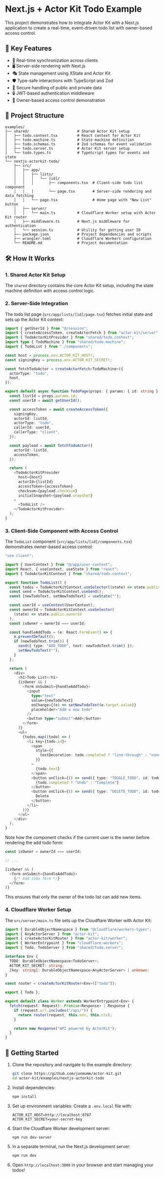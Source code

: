 # Next.js + Actor Kit Todo Example

This project demonstrates how to integrate Actor Kit with a Next.js application to create a real-time, event-driven todo list with owner-based access control.

## 🌟 Key Features

- 🔄 Real-time synchronization across clients
- 🖥️ Server-side rendering with Next.js
- 🎭 State management using XState and Actor Kit
- 🛡️ Type-safe interactions with TypeScript and Zod
- 🔐 Secure handling of public and private data
- 🔒 JWT-based authentication middleware
- 👤 Owner-based access control demonstration

## 📁 Project Structure

```
examples/
├── shared/                      # Shared Actor Kit setup
│   ├── todo.context.tsx         # React context for Actor Kit
│   ├── todo.machine.ts          # State machine definition
│   ├── todo.schemas.ts          # Zod schemas for event validation
│   ├── todo.server.ts           # Actor Kit server setup
│   └── todo.types.ts            # TypeScript types for events and state
└── nextjs-actorkit-todo/
    ├── src/
    │   ├── app/
    │   │   ├── lists/
    │   │   │   └── [id]/
    │   │   │       ├── components.tsx  # Client-side todo list component
    │   │   │       └── page.tsx        # Server-side rendering and data fetching
    │   │   └── page.tsx                # Home page with "New List" button
    │   ├── server/
    │   │   └── main.ts          # Cloudflare Worker setup with Actor Kit router
    │   ├── middleware.ts        # Next.js middleware for authentication
    │   └── session.ts           # Utility for getting user ID
    ├── package.json             # Project dependencies and scripts
    ├── wrangler.toml            # Cloudflare Workers configuration
    └── README.md                # Project documentation
```

## 🛠️ How It Works

### 1. Shared Actor Kit Setup

The `shared` directory contains the core Actor Kit setup, including the state machine definition with access control logic.

### 2. Server-Side Integration

The todo list page (`src/app/lists/[id]/page.tsx`) fetches initial state and sets up the Actor Kit context:

```typescript
import { getUserId } from "@/session";
import { createAccessToken, createActorFetch } from "actor-kit/server";
import { TodoActorKitProvider } from "shared/todo.context";
import type { TodoMachine } from "shared/todo.machine";
import { TodoList } from "./components";

const host = process.env.ACTOR_KIT_HOST!;
const signingKey = process.env.ACTOR_KIT_SECRET!;

const fetchTodoActor = createActorFetch<TodoMachine>({
  actorType: "todo",
  host,
});

export default async function TodoPage(props: { params: { id: string } }) {
  const listId = props.params.id;
  const userId = await getUserId();

  const accessToken = await createAccessToken({
    signingKey,
    actorId: listId,
    actorType: "todo",
    callerId: userId,
    callerType: "client",
  });

  const payload = await fetchTodoActor({
    actorId: listId,
    accessToken,
  });

  return (
    <TodoActorKitProvider
      host={host}
      actorId={listId}
      accessToken={accessToken}
      checksum={payload.checksum}
      initialSnapshot={payload.snapshot}
    >
      <TodoList />
    </TodoActorKitProvider>
  );
}
```

### 3. Client-Side Component with Access Control

The `TodoList` component (`src/app/lists/[id]/components.tsx`) demonstrates owner-based access control:

```typescript
"use client";

import { UserContext } from "@/app/user-context";
import React, { useContext, useState } from "react";
import { TodoActorKitContext } from "shared/todo.context";

export function TodoList() {
  const todos = TodoActorKitContext.useSelector((state) => state.public.todos);
  const send = TodoActorKitContext.useSend();
  const [newTodoText, setNewTodoText] = useState("");

  const userId = useContext(UserContext);
  const ownerId = TodoActorKitContext.useSelector(
    (state) => state.public.ownerId
  );
  const isOwner = ownerId === userId;

  const handleAddTodo = (e: React.FormEvent) => {
    e.preventDefault();
    if (newTodoText.trim()) {
      send({ type: "ADD_TODO", text: newTodoText.trim() });
      setNewTodoText("");
    }
  };

  return (
    <div>
      <h1>Todo List</h1>
      {isOwner && (
        <form onSubmit={handleAddTodo}>
          <input
            type="text"
            value={newTodoText}
            onChange={(e) => setNewTodoText(e.target.value)}
            placeholder="Add a new todo"
          />
          <button type="submit">Add</button>
        </form>
      )}
      <ul>
        {todos.map((todo) => (
          <li key={todo.id}>
            <span
              style={{
                textDecoration: todo.completed ? "line-through" : "none",
              }}
            >
              {todo.text}
            </span>
            <button onClick={() => send({ type: "TOGGLE_TODO", id: todo.id })}>
              {todo.completed ? "Undo" : "Complete"}
            </button>
            <button onClick={() => send({ type: "DELETE_TODO", id: todo.id })}>
              Delete
            </button>
          </li>
        ))}
      </ul>
    </div>
  );
}
```

Note how the component checks if the current user is the owner before rendering the add todo form:

```typescript
const isOwner = ownerId === userId;

// ...

{isOwner && (
  <form onSubmit={handleAddTodo}>
    {/* Add todo form */}
  </form>
)}
```

This ensures that only the owner of the todo list can add new items.

### 4. Cloudflare Worker Setup

The `src/server/main.ts` file sets up the Cloudflare Worker with Actor Kit:

```typescript
import { DurableObjectNamespace } from "@cloudflare/workers-types";
import { AnyActorServer } from "actor-kit";
import { createActorKitRouter } from "actor-kit/worker";
import { WorkerEntrypoint } from "cloudflare:workers";
import { Todo, TodoServer } from "shared/todo.server";

interface Env {
  TODO: DurableObjectNamespace<TodoServer>;
  ACTOR_KIT_SECRET: string;
  [key: string]: DurableObjectNamespace<AnyActorServer> | unknown;
}

const router = createActorKitRouter<Env>(["todo"]);

export { Todo };

export default class Worker extends WorkerEntrypoint<Env> {
  fetch(request: Request): Promise<Response> | Response {
    if (request.url.includes("/api/")) {
      return router(request, this.env, this.ctx);
    }

    return new Response("API powered by ActorKit");
  }
}
```

## 🚀 Getting Started

1. Clone the repository and navigate to the example directory:

   ```bash
   git clone https://github.com/jonmumm/actor-kit.git
   cd actor-kit/examples/nextjs-actorkit-todo
   ```

2. Install dependencies:

   ```bash
   npm install
   ```

3. Set up environment variables:
   Create a `.env.local` file with:

   ```
   ACTOR_KIT_HOST=http://localhost:8787
   ACTOR_KIT_SECRET=your-secret-key
   ```

4. Start the Cloudflare Worker development server:

   ```bash
   npm run dev-server
   ```

5. In a separate terminal, run the Next.js development server:

   ```bash
   npm run dev
   ```

6. Open `http://localhost:3000` in your browser and start managing your todos!